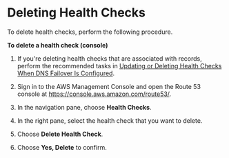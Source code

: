 # Deleting Health Checks<a name="health-checks-deleting"></a>

To delete health checks, perform the following procedure\.

**To delete a health check \(console\)**

1. If you're deleting health checks that are associated with records, perform the recommended tasks in [Updating or Deleting Health Checks When DNS Failover Is Configured](health-checks-updating-deleting-tasks.md)\.

1. Sign in to the AWS Management Console and open the Route 53 console at [https://console\.aws\.amazon\.com/route53/](https://console.aws.amazon.com/route53/)\.

1. In the navigation pane, choose **Health Checks**\.

1. In the right pane, select the health check that you want to delete\.

1. Choose **Delete Health Check**\.

1. Choose **Yes, Delete** to confirm\.